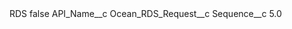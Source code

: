 <?xml version="1.0" encoding="UTF-8"?>
<CustomMetadata xmlns="http://soap.sforce.com/2006/04/metadata" xmlns:xsi="http://www.w3.org/2001/XMLSchema-instance" xmlns:xsd="http://www.w3.org/2001/XMLSchema">
    <label>RDS</label>
    <protected>false</protected>
    <values>
        <field>API_Name__c</field>
        <value xsi:type="xsd:string">Ocean_RDS_Request__c</value>
    </values>
    <values>
        <field>Sequence__c</field>
        <value xsi:type="xsd:double">5.0</value>
    </values>
</CustomMetadata>

